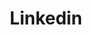 ---
title: Linkedin
icon: carbon:logo-linkedin
url: https://www.linkedin.com/in/jesusfernandezsantiago/
---